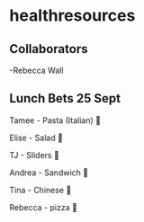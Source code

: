 # healthresources

## Collaborators

-Rebecca Wall 

## Lunch Bets 25 Sept

Tamee - Pasta (Italian) :spaghetti:

Elise - Salad :tomato:

TJ - Sliders :hamburger:

Andrea - Sandwich :bread:

Tina - Chinese :curry: 

Rebecca - pizza :pizza: